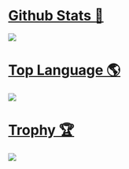 <br>

<p align="center">
  <a href="#">
    <h1>Github Stats 🎲</h1>
    <img src="https://github-readme-stats.vercel.app/api?username=MelidaZ&theme=react&show_icons=true&hide_border=true&title_color=2c98ff&icon_color=2c98ff&bg_color=0d1117"/>
  </a>
  
  <br>
  
<p align="center">
  <a href="#">
    <h1>Top Language 🌎</h1>
    <img src="https://github-readme-stats.vercel.app/api/top-langs/?username=MelidaZ&layout=compact&theme=react&show_icons=true&hide_border=true&title_color=2c98ff&icon_color=2c98ff&bg_color=0d1117"/>
  </a>

  <br>

<p align="center">
  <a href="#">
    <h1>Trophy 🏆</h1>
    <img src="https://github-profile-trophy.vercel.app/?username=MelidaZ&theme=discord"/>
  </a>
  
  <br>
